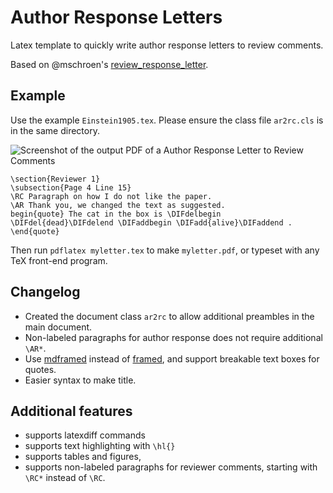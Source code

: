 # Author Response Letters
Latex template to quickly write author response letters to review comments. 

Based on @mschroen's [review_response_letter](https://github.com/mschroen/review_response_letter). 

## Example
Use the example `Einstein1905.tex`. Please ensure the class file `ar2rc.cls` is in the same directory.

<img alt="Screenshot of the output PDF of a Author Response Letter to Review Comments" src="https://cloud.githubusercontent.com/assets/7942719/26349939/c9889c00-3fb1-11e7-91c6-908012e2797e.png" style="max-width: 100%" />

```  
\section{Reviewer 1}
\subsection{Page 4 Line 15}
\RC Paragraph on how I do not like the paper.
\AR Thank you, we changed the text as suggested.
begin{quote} The cat in the box is \DIFdelbegin \DIFdel{dead}\DIFdelend \DIFaddbegin \DIFadd{alive}\DIFaddend . \end{quote}
```

Then run `pdflatex myletter.tex` to make `myletter.pdf`, or typeset with any TeX front-end program.

## Changelog
- Created the document class `ar2rc` to allow additional preambles in the main document.
- Non-labeled paragraphs for author response does not require additional `\AR*`.
- Use [mdframed](https://ctan.org/pkg/mdframed) instead of [framed](https://ctan.org/pkg/framed), and support breakable text boxes for quotes.
- Easier syntax to make title.

## Additional features

- supports latexdiff commands
- supports text highlighting with `\hl{}`
- supports tables and figures,
- supports non-labeled paragraphs for reviewer comments, starting with `\RC*` instead of `\RC`.

